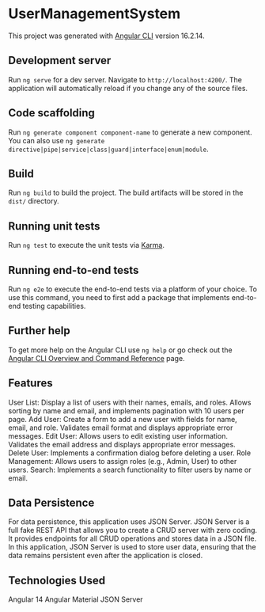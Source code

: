 # UserManagementSystem

This project was generated with [Angular CLI](https://github.com/angular/angular-cli) version 16.2.14.

## Development server

Run `ng serve` for a dev server. Navigate to `http://localhost:4200/`. The application will automatically reload if you change any of the source files.

## Code scaffolding

Run `ng generate component component-name` to generate a new component. You can also use `ng generate directive|pipe|service|class|guard|interface|enum|module`.

## Build

Run `ng build` to build the project. The build artifacts will be stored in the `dist/` directory.

## Running unit tests

Run `ng test` to execute the unit tests via [Karma](https://karma-runner.github.io).

## Running end-to-end tests

Run `ng e2e` to execute the end-to-end tests via a platform of your choice. To use this command, you need to first add a package that implements end-to-end testing capabilities.

## Further help

To get more help on the Angular CLI use `ng help` or go check out the [Angular CLI Overview and Command Reference](https://angular.io/cli) page.


## Features


User List: Display a list of users with their names, emails, and roles. Allows sorting by name and email, and implements pagination with 10 users per page.
Add User: Create a form to add a new user with fields for name, email, and role. Validates email format and displays appropriate error messages.
Edit User: Allows users to edit existing user information. Validates the email address and displays appropriate error messages.
Delete User: Implements a confirmation dialog before deleting a user.
Role Management: Allows users to assign roles (e.g., Admin, User) to other users.
Search: Implements a search functionality to filter users by name or email.



 ## Data Persistence
For data persistence, this application uses JSON Server. JSON Server is a full fake REST API that allows you to create a CRUD server with zero coding. It provides endpoints for all CRUD operations and stores data in a JSON file. In this application, JSON Server is used to store user data, ensuring that the data remains persistent even after the application is closed.


## Technologies Used

Angular 14
Angular Material
JSON Server